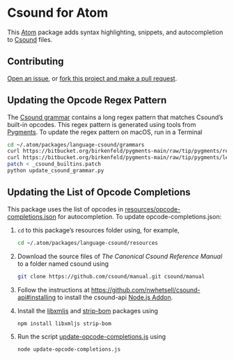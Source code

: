 # Csound for Atom

This [Atom](https://atom.io) package adds syntax highlighting, snippets, and autocompletion to [Csound](https://csound.github.io) files.

## Contributing

[Open an issue](https://github.com/nwhetsell/language-csound/issues), or [fork this project and make a pull request](https://guides.github.com/activities/forking/).

## Updating the Opcode Regex Pattern

The [Csound grammar](https://github.com/nwhetsell/language-csound/blob/master/grammars/csound.cson) contains a long regex pattern that matches Csound’s built-in opcodes. This regex pattern is generated using tools from [Pygments](http://pygments.org). To update the regex pattern on macOS, run in a Terminal

```sh
cd ~/.atom/packages/language-csound/grammars
curl https://bitbucket.org/birkenfeld/pygments-main/raw/tip/pygments/regexopt.py > regexopt.py
curl https://bitbucket.org/birkenfeld/pygments-main/raw/tip/pygments/lexers/_csound_builtins.py > _csound_builtins.py
patch < _csound_builtins.patch
python update_csound_grammar.py
```

## Updating the List of Opcode Completions

This package uses the list of opcodes in [resources/opcode-completions.json](https://github.com/nwhetsell/language-csound/tree/master/resources/opcode-completions.json) for autocompletion. To update opcode-completions.json:

1. `cd` to this package’s resources folder using, for example,

    ```sh
    cd ~/.atom/packages/language-csound/resources
    ```

2. Download the source files of _The Canonical Csound Reference Manual_ to a folder named csound using

    ```sh
    git clone https://github.com/csound/manual.git csound/manual
    ```

3. Follow the instructions at https://github.com/nwhetsell/csound-api#installing to install the csound-api [Node.js Addon](https://nodejs.org/api/addons.html).

4. Install the [libxmljs](https://www.npmjs.com/package/libxmljs) and [strip-bom](https://www.npmjs.com/package/strip-bom) packages using

    ```sh
    npm install libxmljs strip-bom
    ```

5. Run the script [update-opcode-completions.js](https://github.com/nwhetsell/language-csound/blob/master/resources/update-opcode-completions.js) using

    ```sh
    node update-opcode-completions.js
    ```

